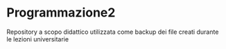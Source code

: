 # Programmazione2
Repository a scopo didattico utilizzata come backup dei file creati durante le lezioni universitarie
